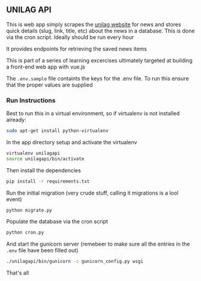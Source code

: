 ## UNILAG API

This is web app simply scrapes the [unilag website](http://new.unilag.edu.ng) for news and stores quick details (slug, link, title, etc) about the news in a database. This is done via the cron script. Ideally should be run every hour

It provides endpoints for retrieving the saved news items

This is part of a series of learning excercises ultimately targeted at building a front-end web app with vue.js

The `.env.sample` file containts the keys for the .env file. To run this ensure that the proper values are supplied

### Run Instructions

Best to run this in a virtual environment, so if virtualenv is not installed already:
```bash
sudo apt-get install python-virtualenv
```

In the app directory setup and activate the virtualenv
```bash
virtualenv unilagapi
source unilagapi/bin/activate
```

Then install the dependencies
```bash
pip install -r requirements.txt
```


Run the initial migration (very crude stuff, calling it migrations is a lool event)
```bash
python migrate.py
```

Populate the database via the cron script
```bash
python cron.py
```

And start the gunicorn server (remebeer to make sure all the entries in the `.env` file have been filled out)
```bash
./unilagapi/bin/gunicorn -c gunicorn_config.py wsgi
```

That's all

